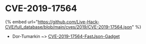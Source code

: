 # CVE-2019-17564
{% embed url="https://github.com/Live-Hack-CVE/full_database/blob/main/cves/2019/CVE-2019-17564.json" %}

* Dor-Tumarkin ~> [CVE-2019-17564-FastJson-Gadget](https://www.alice-snow.ru/2019/database/cve-2019-17564/cve-2019-17564-fastjson-gadget-dor-tumarkin)